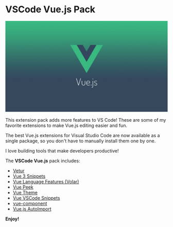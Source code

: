 # VSCode Vue.js Pack

![Banner](assets/banner.jpeg)

This extension pack adds more features to VS Code! These are some of my favorite extensions to make Vue.js editing easier and fun.

The best Vue.js extensions for Visual Studio Code are now available as a single package, so you don't have to manually install them one by one.

I love building tools that make developers productive!

The **VSCode Vue.js** pack includes:

* [Vetur](https://marketplace.visualstudio.com/items?itemName=octref.vetur)
* [Vue 3 Snippets](https://marketplace.visualstudio.com/items?itemName=hollowtree.vue-snippets)
* [Vue Language Features (Volar)](https://marketplace.visualstudio.com/items?itemName=Vue.volar)
* [Vue Peek](https://marketplace.visualstudio.com/items?itemName=dariofuzinato.vue-peek)
* [Vue Theme](https://marketplace.visualstudio.com/items?itemName=mariorodeghiero.vue-theme)
* [Vue VSCode Snippets](https://marketplace.visualstudio.com/items?itemName=sdras.vue-vscode-snippets)
* [vue-component](https://marketplace.visualstudio.com/items?itemName=zhubincong.vue-component)
* [Vue.js AutoImport](https://marketplace.visualstudio.com/items?itemName=ishiyama.vue-autoimport)

**Enjoy!**
